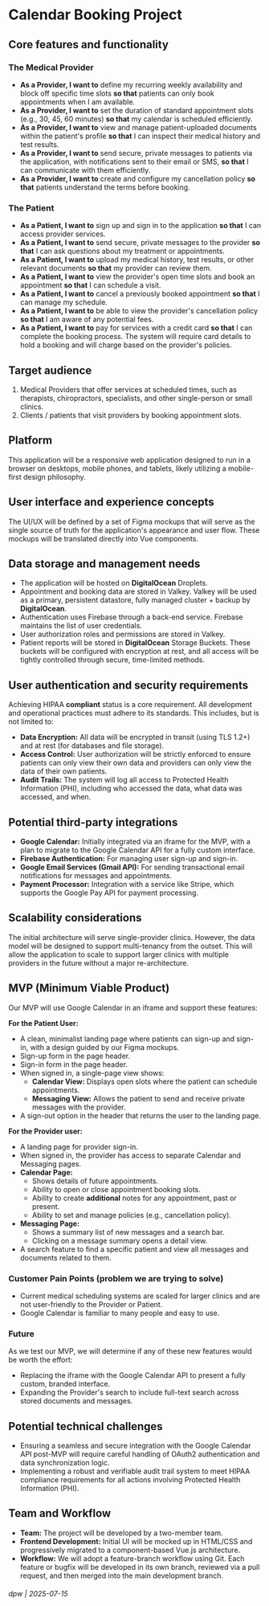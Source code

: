 # Calendar Booking Project

## Core features and functionality

### The Medical Provider

* **As a Provider, I want to** define my recurring weekly availability and block off specific time slots **so that** patients can only book appointments when I am available.
* **As a Provider, I want to** set the duration of standard appointment slots (e.g., 30, 45, 60 minutes) **so that** my calendar is scheduled efficiently.
* **As a Provider, I want to** view and manage patient-uploaded documents within the patient's profile **so that** I can inspect their medical history and test results.
* **As a Provider, I want to** send secure, private messages to patients via the application, with notifications sent to their email or SMS, **so that** I can communicate with them efficiently.
* **As a Provider, I want to** create and configure my cancellation policy **so that** patients understand the terms before booking.

### The Patient

* **As a Patient, I want to** sign up and sign in to the application **so that** I can access provider services.
* **As a Patient, I want to** send secure, private messages to the provider **so that** I can ask questions about my treatment or appointments.
* **As a Patient, I want to** upload my medical history, test results, or other relevant documents **so that** my provider can review them.
* **As a Patient, I want to** view the provider's open time slots and book an appointment **so that** I can schedule a visit.
* **As a Patient, I want to** cancel a previously booked appointment **so that** I can manage my schedule.
* **As a Patient, I want to** be able to view the provider's cancellation policy **so that** I am aware of any potential fees.
* **As a Patient, I want to** pay for services with a credit card **so that** I can complete the booking process. The system will require card details to hold a booking and will charge based on the provider's policies.

## Target audience

1.  Medical Providers that offer services at scheduled times, such as therapists, chiropractors, specialists, and other single-person or small clinics.
2.  Clients / patients that visit providers by booking appointment slots.

## Platform

This application will be a responsive web application designed to run in a browser on desktops, mobile phones, and tablets, likely utilizing a mobile-first design philosophy.

## User interface and experience concepts

The UI/UX will be defined by a set of Figma mockups that will serve as the single source of truth for the application's appearance and user flow. These mockups will be translated directly into Vue components.

## Data storage and management needs

* The application will be hosted on **DigitalOcean** Droplets.
* Appointment and booking data are stored in Valkey. Valkey will be used as a primary, persistent datastore, fully managed cluster + backup by **DigitalOcean**.
* Authentication uses Firebase through a back-end service. Firebase maintains the list of user credentials.
* User authorization roles and permissions are stored in Valkey.
* Patient reports will be stored in **DigitalOcean** Storage Buckets. These buckets will be configured with encryption at rest, and all access will be tightly controlled through secure, time-limited methods.

## User authentication and security requirements

Achieving HIPAA **compliant** status is a core requirement. All development and operational practices must adhere to its standards. This includes, but is not limited to:

* **Data Encryption:** All data will be encrypted in transit (using TLS 1.2+) and at rest (for databases and file storage).
* **Access Control:** User authorization will be strictly enforced to ensure patients can only view their own data and providers can only view the data of their own patients.
* **Audit Trails:** The system will log all access to Protected Health Information (PHI), including who accessed the data, what data was accessed, and when.

## Potential third-party integrations

* **Google Calendar:** Initially integrated via an iframe for the MVP, with a plan to migrate to the Google Calendar API for a fully custom interface.
* **Firebase Authentication:** For managing user sign-up and sign-in.
* **Google Email Services (Gmail API):** For sending transactional email notifications for messages and appointments.
* **Payment Processor:** Integration with a service like Stripe, which supports the Google Pay API for payment processing.

## Scalability considerations

The initial architecture will serve single-provider clinics. However, the data model will be designed to support multi-tenancy from the outset. This will allow the application to scale to support larger clinics with multiple providers in the future without a major re-architecture.

## MVP (Minimum Viable Product)

Our MVP will use Google Calendar in an iframe and support these features:

**For the Patient User:**

* A clean, minimalist landing page where patients can sign-up and sign-in, with a design guided by our Figma mockups.
* Sign-up form in the page header.
* Sign-in form in the page header.
* When signed in, a single-page view shows:
    * **Calendar View:** Displays open slots where the patient can schedule appointments.
    * **Messaging View:** Allows the patient to send and receive private messages with the provider.
* A sign-out option in the header that returns the user to the landing page.

**For the Provider user:**

* A landing page for provider sign-in.
* When signed in, the provider has access to separate Calendar and Messaging pages.
* **Calendar Page:**
    * Shows details of future appointments.
    * Ability to open or close appointment booking slots.
    * Ability to create **additional** notes for any appointment, past or present.
    * Ability to set and manage policies (e.g., cancellation policy).
* **Messaging Page:**
    * Shows a summary list of new messages and a search bar.
    * Clicking on a message summary opens a detail view.
* A search feature to find a specific patient and view all messages and documents related to them.

### Customer Pain Points (problem we are trying to solve)

* Current medical scheduling systems are scaled for larger clinics and are not user-friendly to the Provider or Patient.
* Google Calendar is familiar to many people and easy to use.

### Future

As we test our MVP, we will determine if any of these new features would be worth the effort:

* Replacing the iframe with the Google Calendar API to present a fully custom, branded interface.
* Expanding the Provider's search to include full-text search across stored documents and messages.

## Potential technical challenges

* Ensuring a seamless and secure integration with the Google Calendar API post-MVP will require careful handling of OAuth2 authentication and data synchronization logic.
* Implementing a robust and verifiable audit trail system to meet HIPAA compliance requirements for all actions involving Protected Health Information (PHI).

## Team and Workflow

* **Team:** The project will be developed by a two-member team.
* **Frontend Development:** Initial UI will be mocked up in HTML/CSS and progressively migrated to a component-based Vue.js architecture.
* **Workflow:** We will adopt a feature-branch workflow using Git. Each feature or bugfix will be developed in its own branch, reviewed via a pull request, and then merged into the main development branch.

###### dpw | 2025-07-15
